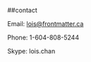 ##contact

Email: [lois@frontmatter.ca](mailto:lois@frontmatter.ca)

Phone: 1-604-808-5244

Skype: lois.chan